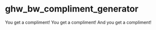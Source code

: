 # ghw_bw_compliment_generator
You get a compliment! You get a compliment! And you get a compliment!
